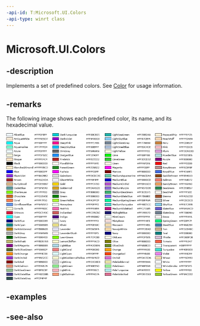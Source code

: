 ```yaml
---
-api-id: T:Microsoft.UI.Colors
-api-type: winrt class
---
```


<!-- Class syntax.
public class Colors : Windows.UI.IColors
-->

# Microsoft.UI.Colors

## -description

Implements a set of predefined colors. See [Color](color.md) for usage information.

## -remarks

The following image shows each predefined color, its name, and its hexadecimal value.

<img alt="Named colors table" src="images/color-table.png" />

## -examples

## -see-also
